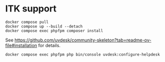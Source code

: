 # ITK support

``` shell
docker compose pull
docker compose up --build --detach
docker compose exec phpfpm composer install
```

See <https://github.com/uvdesk/community-skeleton?tab=readme-ov-file#installation> for details.

``` shell
docker compose exec phpfpm php bin/console uvdesk:configure-helpdesk
```
